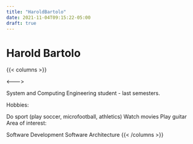 ```yaml
---
title: "HaroldBartolo"
date: 2021-11-04T09:15:22-05:00
draft: true
---
```


# Harold Bartolo

{{< columns >}}


<--->

System and Computing Engineering student - last semesters.

Hobbies:

Do sport (play soccer, microfootball, athletics)
Watch movies
Play guitar
Area of interest:

Software Development
Software Architecture
{{< /columns >}}